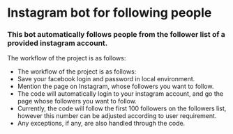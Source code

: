 # Instagram bot for following people
### This bot automatically follows people from the follower list of a provided instagram account.
The workflow of the project is as follows:
* The workflow of the project is as follows:
* Save your facebook login and password in local environment.
* Mention the page on Instagram, whose followers you want to follow.
* The code will automatically login to your instagram account, and go the page whose followers you want to follow.
* Currently, the code will follow the first 100 followers on the followers list, however this number can be adjusted according to user requirement.
* Any exceptions, if any, are also handled through the code.
